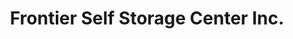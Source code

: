 ---
title: "Frontier Self Storage Center Inc."
url: /adkins/frontier-self-storage-center-inc/
shop: storage rental
---